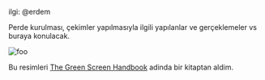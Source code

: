 ilgi: @erdem

Perde kurulması, çekimler yapılmasıyla ilgili yapılanlar ve gerçeklemeler vs buraya konulacak.

![foo](chroma1.png)

Bu resimleri [The Green Screen Handbook] adinda bir kitaptan aldim.

[The Green Screen Handbook]: http://www.mediafire.com/?0krn25mznxm

